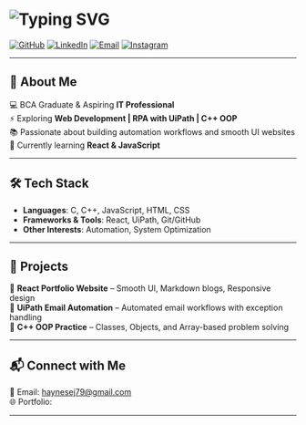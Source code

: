 # ![Typing SVG](https://readme-typing-svg.demolab.com/?lines=Hey,+I'm+Haynes!+👋;)


[![GitHub](https://img.shields.io/badge/GitHub-000?logo=github&logoColor=fff)](https://github.com/Haynes79)
[![LinkedIn](https://img.shields.io/badge/LinkedIn-0A66C2?logo=linkedin&logoColor=fff)](https://www.linkedin.com/in/haynes-e-j)
[![Email](https://img.shields.io/badge/Email-D14836?logo=gmail&logoColor=fff)](mailto:haynesej79@gmail.com)
[![Instagram](https://img.shields.io/badge/Instagram-E4405F?logo=instagram&logoColor=fff)](https://www.instagram.com/haynx_)

---

## 🚀 About Me  
💻 BCA Graduate & Aspiring **IT Professional**  
⚡ Exploring **Web Development | RPA with UiPath | C++ OOP**  
📚 Passionate about building automation workflows and smooth UI websites  
🌱 Currently learning **React & JavaScript**  

---

## 🛠️ Tech Stack  
- **Languages**: C, C++, JavaScript, HTML, CSS  
- **Frameworks & Tools**: React, UiPath, Git/GitHub  
- **Other Interests**: Automation, System Optimization  

---

## 🚀 Projects  
🔹 **React Portfolio Website** – Smooth UI, Markdown blogs, Responsive design  
🔹 **UiPath Email Automation** – Automated email workflows with exception handling  
🔹 **C++ OOP Practice** – Classes, Objects, and Array-based problem solving  

---

## 📬 Connect with Me  
📧 Email: [haynesej79@gmail.com](mailto:haynesej79@gmail.com)  
🌐 Portfolio: [](https://yourwebsite.com)  

---

